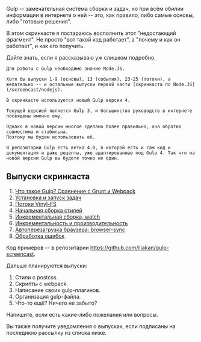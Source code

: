 
Gulp -- замечательная система сборки и задач, 
но при всём обилии информации в интернете о ней -- это, как правило, либо самые основы, либо "готовые решения".

В этом скринкасте я постараюсь восполнить этот "недостающий фрагмент". Не просто "вот такой код работает", а "почему и как он работает", и как его получить.

Дайте знать, если я рассказываю уж слишком подробно.
  
  
```warn header="Node.JS"
Для работы с Gulp необходимо знание Node.JS.

Хотя бы выпуски 1-9 (основы), 13 (события), 23-25 (потоки), а желательно -- и остальные выпуски первой части [скринкаста по Node.JS](/screencast/nodejs).
```

```smart header="Gulp 4"
В скринкасте используется новый Gulp версии 4. 

Текущей версией является Gulp 3, и большинство руководств в интернете посвящены именно ему.

Однако в новой версии многое сделано более правильно, она обратно совместима и стабильна. 
Поэтому мы будем использовать её. 

В репозитарии Gulp есть ветка 4.0, в которой есть и сам код и документация и даже рецепты, уже адаптированные под Gulp 4. Так что на новой версии Gulp вы будете точно не один.
```

## Выпуски скринкаста

  
<div class="lessons-list lessons-list_screencast">
<ol class="lessons-list__lessons">
<li class="lessons-list__lesson" data-mnemo="what-is-gulp"><a href="#" data-video-id="uPk6lQoTThE">Что такое Gulp? Сравнение с Grunt и Webpack</a></li>
<li class="lessons-list__lesson" data-mnemo="basics"><a href="#" data-video-id="xptUdO3GuG8">Установка и запуск задач</a></li>
<li class="lessons-list__lesson" data-mnemo="vinyl"><a href="#" data-video-id="NBdKplKl_3Q">Потоки Vinyl-FS</a></li>
<li class="lessons-list__lesson" data-mnemo="stylus"><a href="#" data-video-id="_BFWG82mMkw">Начальная сборка стилей</a></li>
<li class="lessons-list__lesson" data-mnemo="watch"><a href="#" data-video-id="jocvHauHcA4">Инкрементальная сборка, watch</a></li>
<li class="lessons-list__lesson" data-mnemo="watch-perf"><a href="#" data-video-id="Dhrhoe6fFD0">Инкрементальность и производительность</a></li>
<li class="lessons-list__lesson" data-mnemo="browsersync"><a href="#" data-video-id="oiMJNIG-yvg">Автоперезагрузка браузера: browser-sync</a></li>
<li class="lessons-list__lesson" data-mnemo="errors"><a href="#" data-video-id="otkXzef2wQY">Обработка ошибок</a></li>
</ol>
</div>
 
Код примеров -- в репозитарии <https://github.com/iliakan/gulp-screencast>.
 
Дальше планируются выпуски:

1. Стили с postcss.
2. Скрипты с webpack.
3. Написание своих gulp-плагинов.
4. Организация gulp-файла.
5. Что-то ещё? Ничего не забыто?

Напишите, если есть какие-либо пожелания или вопросы.

Вы также получите уведомления о выпусках, если подписаны на последнюю рассылку из списка ниже.


